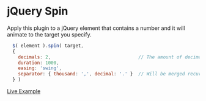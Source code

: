 # jQuery Spin

Apply this plugin to a jQuery element that contains a number and it will animate to the target you specify.

````js
  $( element ).spin( target,
  {
    decimals: 2,                                // The amount of decimals to show; set 0 to disable
    duration: 1000,
    easing: 'swing',
    separator: { thousand: ',', decimal: '.' }  // Will be merged recursively
  } )
````

[Live Example](http://jsfiddle.net/2v2Je/)